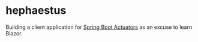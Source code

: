 # hephaestus

Building a client application for [Spring Boot Actuators](https://docs.spring.io/spring-boot/docs/current/reference/html/production-ready-features.html) as an excuse to learn Blazor.
